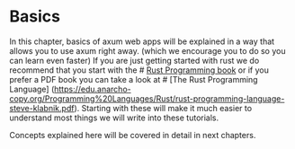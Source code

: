 # Basics

In this chapter, basics of axum web apps will be explained in a way that allows
you to use axum right away. (which we encourage you to do so you can learn even
faster) If you are just getting started with rust we do recommend that you start 
with the # [Rust Programming book](https://doc.rust-lang.org/stable/book/) or
if you prefer a PDF book you can take a look at # [The Rust Programming Language] (https://edu.anarcho-copy.org/Programming%20Languages/Rust/rust-programming-language-steve-klabnik.pdf).
Starting with these will make it much easier to understand most things we will
write into these tutorials.

Concepts explained here will be covered in detail in next chapters.
